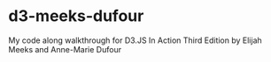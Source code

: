 # d3-meeks-dufour
 My code along walkthrough for D3.JS In Action Third Edition by Elijah Meeks and Anne-Marie Dufour
